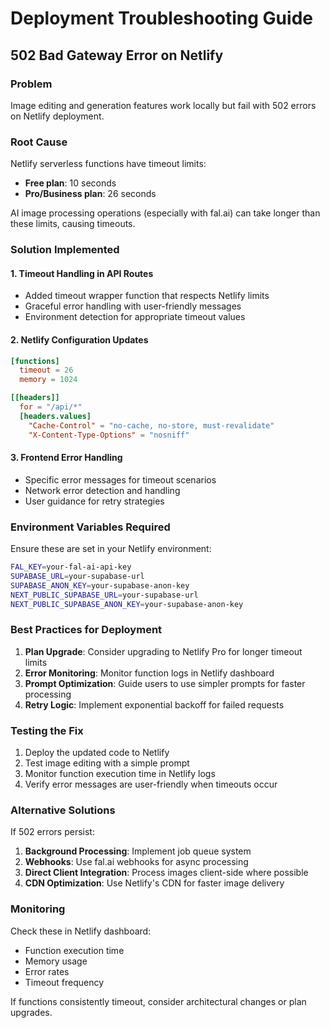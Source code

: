 # Deployment Troubleshooting Guide

## 502 Bad Gateway Error on Netlify

### Problem
Image editing and generation features work locally but fail with 502 errors on Netlify deployment.

### Root Cause
Netlify serverless functions have timeout limits:
- **Free plan**: 10 seconds
- **Pro/Business plan**: 26 seconds

AI image processing operations (especially with fal.ai) can take longer than these limits, causing timeouts.

### Solution Implemented

#### 1. Timeout Handling in API Routes
- Added timeout wrapper function that respects Netlify limits
- Graceful error handling with user-friendly messages
- Environment detection for appropriate timeout values

#### 2. Netlify Configuration Updates
```toml
[functions]
  timeout = 26
  memory = 1024

[[headers]]
  for = "/api/*"
  [headers.values]
    "Cache-Control" = "no-cache, no-store, must-revalidate"
    "X-Content-Type-Options" = "nosniff"
```

#### 3. Frontend Error Handling
- Specific error messages for timeout scenarios
- Network error detection and handling
- User guidance for retry strategies

### Environment Variables Required

Ensure these are set in your Netlify environment:

```bash
FAL_KEY=your-fal-ai-api-key
SUPABASE_URL=your-supabase-url
SUPABASE_ANON_KEY=your-supabase-anon-key
NEXT_PUBLIC_SUPABASE_URL=your-supabase-url
NEXT_PUBLIC_SUPABASE_ANON_KEY=your-supabase-anon-key
```

### Best Practices for Deployment

1. **Plan Upgrade**: Consider upgrading to Netlify Pro for longer timeout limits
2. **Error Monitoring**: Monitor function logs in Netlify dashboard
3. **Prompt Optimization**: Guide users to use simpler prompts for faster processing
4. **Retry Logic**: Implement exponential backoff for failed requests

### Testing the Fix

1. Deploy the updated code to Netlify
2. Test image editing with a simple prompt
3. Monitor function execution time in Netlify logs
4. Verify error messages are user-friendly when timeouts occur

### Alternative Solutions

If 502 errors persist:

1. **Background Processing**: Implement job queue system
2. **Webhooks**: Use fal.ai webhooks for async processing
3. **Direct Client Integration**: Process images client-side where possible
4. **CDN Optimization**: Use Netlify's CDN for faster image delivery

### Monitoring

Check these in Netlify dashboard:
- Function execution time
- Memory usage
- Error rates
- Timeout frequency

If functions consistently timeout, consider architectural changes or plan upgrades. 
